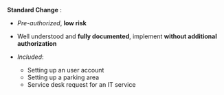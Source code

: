 **Standard Change** :
- *Pre-authorized*, **low risk**
- Well understood and **fully documented**, implement **without additional authorization**

- *Included*:
	- Setting up an user account
	- Setting up a parking area
	- Service desk request for an IT service